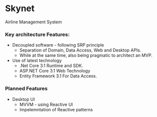 # Skynet
Airline Management System

### Key architecture Features:
* Decoupled software - following SRP principle
  * Separation of Domain, Data Access, Web and Desktop APIs.
  * While at the same time, also being pragmatic to architect an MVP.
* Use of latest technology
  * .Net Core 3.1 Runtime and SDK.
  * ASP.NET Core 3.1 Web Technology
  * Entity Framework 3.1 For Data Access.

### Planned Features
* Desktop UI
  * MVVM - using Reactive UI
  * Impelemntation of Reactive patterns 
  
